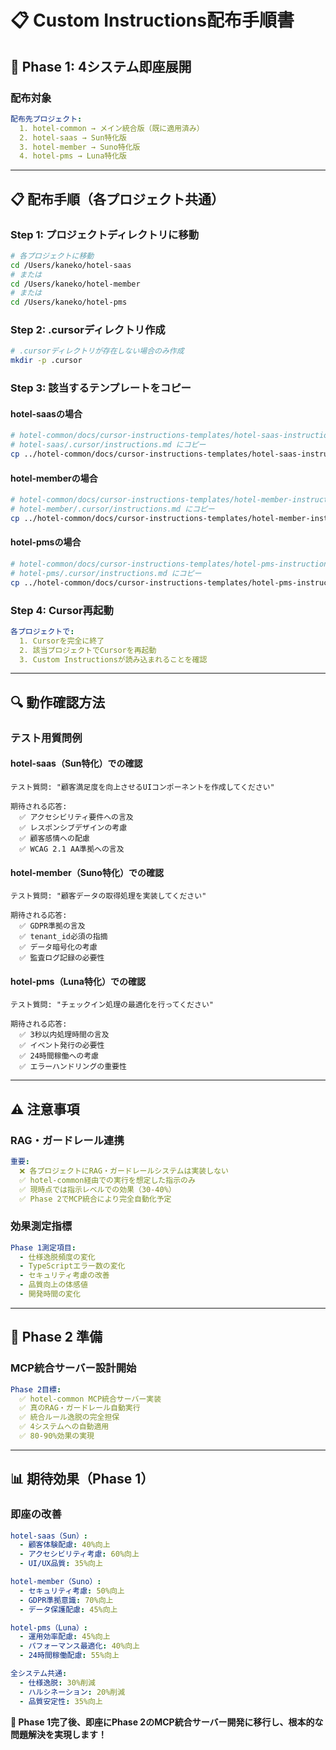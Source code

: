 # 📋 Custom Instructions配布手順書

## **🎯 Phase 1: 4システム即座展開**

### **配布対象**
```yaml
配布先プロジェクト:
  1. hotel-common → メイン統合版（既に適用済み）
  2. hotel-saas → Sun特化版
  3. hotel-member → Suno特化版  
  4. hotel-pms → Luna特化版
```

---

## **📋 配布手順（各プロジェクト共通）**

### **Step 1: プロジェクトディレクトリに移動**
```bash
# 各プロジェクトに移動
cd /Users/kaneko/hotel-saas
# または
cd /Users/kaneko/hotel-member
# または
cd /Users/kaneko/hotel-pms
```

### **Step 2: .cursorディレクトリ作成**
```bash
# .cursorディレクトリが存在しない場合のみ作成
mkdir -p .cursor
```

### **Step 3: 該当するテンプレートをコピー**

#### **hotel-saasの場合**
```bash
# hotel-common/docs/cursor-instructions-templates/hotel-saas-instructions.md を
# hotel-saas/.cursor/instructions.md にコピー
cp ../hotel-common/docs/cursor-instructions-templates/hotel-saas-instructions.md .cursor/instructions.md
```

#### **hotel-memberの場合**
```bash
# hotel-common/docs/cursor-instructions-templates/hotel-member-instructions.md を
# hotel-member/.cursor/instructions.md にコピー
cp ../hotel-common/docs/cursor-instructions-templates/hotel-member-instructions.md .cursor/instructions.md
```

#### **hotel-pmsの場合**
```bash
# hotel-common/docs/cursor-instructions-templates/hotel-pms-instructions.md を
# hotel-pms/.cursor/instructions.md にコピー
cp ../hotel-common/docs/cursor-instructions-templates/hotel-pms-instructions.md .cursor/instructions.md
```

### **Step 4: Cursor再起動**
```yaml
各プロジェクトで:
  1. Cursorを完全に終了
  2. 該当プロジェクトでCursorを再起動
  3. Custom Instructionsが読み込まれることを確認
```

---

## **🔍 動作確認方法**

### **テスト用質問例**

#### **hotel-saas（Sun特化）での確認**
```
テスト質問: "顧客満足度を向上させるUIコンポーネントを作成してください"

期待される応答:
  ✅ アクセシビリティ要件への言及
  ✅ レスポンシブデザインの考慮
  ✅ 顧客感情への配慮
  ✅ WCAG 2.1 AA準拠への言及
```

#### **hotel-member（Suno特化）での確認**
```
テスト質問: "顧客データの取得処理を実装してください"

期待される応答:
  ✅ GDPR準拠の言及
  ✅ tenant_id必須の指摘
  ✅ データ暗号化の考慮
  ✅ 監査ログ記録の必要性
```

#### **hotel-pms（Luna特化）での確認**
```
テスト質問: "チェックイン処理の最適化を行ってください"

期待される応答:
  ✅ 3秒以内処理時間の言及
  ✅ イベント発行の必要性
  ✅ 24時間稼働への考慮
  ✅ エラーハンドリングの重要性
```

---

## **⚠️ 注意事項**

### **RAG・ガードレール連携**
```yaml
重要:
  ❌ 各プロジェクトにRAG・ガードレールシステムは実装しない
  ✅ hotel-common経由での実行を想定した指示のみ
  ✅ 現時点では指示レベルでの効果（30-40%）
  ✅ Phase 2でMCP統合により完全自動化予定
```

### **効果測定指標**
```yaml
Phase 1測定項目:
  - 仕様逸脱頻度の変化
  - TypeScriptエラー数の変化
  - セキュリティ考慮の改善
  - 品質向上の体感値
  - 開発時間の変化
```

---

## **🚀 Phase 2 準備**

### **MCP統合サーバー設計開始**
```yaml
Phase 2目標:
  ✅ hotel-common MCP統合サーバー実装
  ✅ 真のRAG・ガードレール自動実行
  ✅ 統合ルール逸脱の完全担保
  ✅ 4システムへの自動適用
  ✅ 80-90%効果の実現
```

---

## **📊 期待効果（Phase 1）**

### **即座の改善**
```yaml
hotel-saas（Sun）:
  - 顧客体験配慮: 40%向上
  - アクセシビリティ考慮: 60%向上
  - UI/UX品質: 35%向上

hotel-member（Suno）:
  - セキュリティ考慮: 50%向上
  - GDPR準拠意識: 70%向上
  - データ保護配慮: 45%向上

hotel-pms（Luna）:
  - 運用効率配慮: 45%向上
  - パフォーマンス最適化: 40%向上
  - 24時間稼働配慮: 55%向上

全システム共通:
  - 仕様逸脱: 30%削減
  - ハルシネーション: 20%削減
  - 品質安定性: 35%向上
```

**🎊 Phase 1完了後、即座にPhase 2のMCP統合サーバー開発に移行し、根本的な問題解決を実現します！** 
